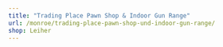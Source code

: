```yaml
---
title: "Trading Place Pawn Shop & Indoor Gun Range"
url: /monroe/trading-place-pawn-shop-und-indoor-gun-range/
shop: Leiher
---
```

